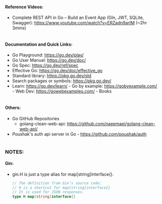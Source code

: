 #### Reference Videos:

- Complete REST API in Go – Build an Event App (GIn, JWT, SQLite, Swagger): https://www.youtube.com/watch?v=ERZadn9artM (~2hr 3mins)
  <br />
  <br />

#### Documentation and Quick Links:

- Go Playground: https://go.dev/play/
- Go User Manual: https://go.dev/doc/
- Go Spec: https://go.dev/ref/spec
- Effective Go: https://go.dev/doc/effective_go
- Standard library: https://pkg.go.dev/std
- Search packages or symbols: https://pkg.go.dev/
- Learn: https://go.dev/learn/ - Go by example: https://gobyexample.com/ - Web Dev: https://gowebexamples.com/ - Books
  <br />
  <br />

#### Others:

- Go GitHub Repositories
  - golang-clean-web-api: https://github.com/naeemaei/golang-clean-web-api/
- Poushak's auth api server in Go - https://github.com/poushak/auth
  <br />
  <br />

### NOTES:

#### Gin:

- gin.H is just a type alias for map[string]interface{}.
  ```go
  // The definition from Gin’s source code:
  // H is a shortcut for map[string]interface{}
  // It is used for JSON responses.
  type H map[string]interface{}
  ```
